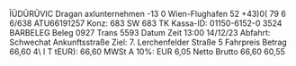 ĨŨDŨRŨVIC Dragan axlunternehmen -13 0 Wien-Flughafen 52 +43)0( 79 6 6/638 ATU66191257 Konz: 683 SW 683 TK Kassa-ID: 01150-6152-0 3524 BARBELEG Beleg 0927 Trans 5593 Datum Zeit 13:00 14/12/23 Abfahrt: Schwechat Ankunftsstraße Ziel: 7. Lerchenfelder Straße 5 Fahrpreis Betrag 66,60 4\\ l T tEUR): 66,60 MWSt A 10%: EUR 6,05 Netto Brutto 66,60 60,55